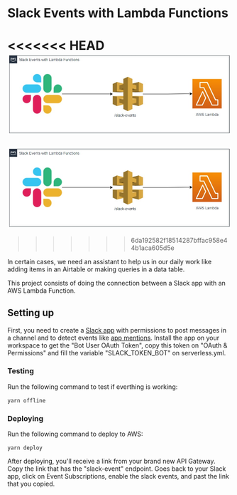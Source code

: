 # Slack Events with Lambda Functions

<<<<<<< HEAD
![](images/architecture.jpg?raw=true "Architecture")
=======
![Architecture](images\architecture.jpg?raw=true "Architecture")
>>>>>>> 6da192582f18514287bffac958e44b1aca605d5e

In certain cases, we need an assistant to help us in our daily work like adding items in an Airtable or making queries in a data table.

This project consists of doing the connection between a Slack app with an AWS Lambda Function.

## Setting up
First, you need to create a [Slack app](https://api.slack.com/start/overview) with permissions to post messages in a channel and to detect events like [app mentions](https://api.slack.com/events/app_mention). Install the app on your workspace to get the "Bot User OAuth Token", copy this token on "OAuth & Permissions" and fill the variable "SLACK_TOKEN_BOT" on serverless.yml.

### Testing
Run the following command to test if everthing is working:
```
yarn offline
```

### Deploying
Run the following command to deploy to AWS:
```
yarn deploy
```
After deploying, you'll receive a link from your brand new API Gateway. Copy the link that has the "slack-event" endpoint. Goes back to your Slack app, click on Event Subscriptions, enable the slack events, and past the link that you copied.


